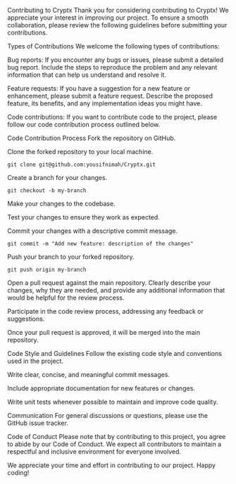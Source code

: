 Contributing to Cryptx
Thank you for considering contributing to Cryptx! We appreciate your interest in improving our project. To ensure a smooth collaboration, please review the following guidelines before submitting your contributions.

Types of Contributions
We welcome the following types of contributions:

Bug reports: If you encounter any bugs or issues, please submit a detailed bug report. Include the steps to reproduce the problem and any relevant information that can help us understand and resolve it.

Feature requests: If you have a suggestion for a new feature or enhancement, please submit a feature request. Describe the proposed feature, its benefits, and any implementation ideas you might have.

Code contributions: If you want to contribute code to the project, please follow our code contribution process outlined below.

Code Contribution Process
Fork the repository on GitHub.

Clone the forked repository to your local machine.

```
git clone git@github.com:yousifnimah/Cryptx.git
```

Create a branch for your changes.

```
git checkout -b my-branch
```

Make your changes to the codebase.

Test your changes to ensure they work as expected.

Commit your changes with a descriptive commit message.

```
git commit -m "Add new feature: description of the changes"
```

Push your branch to your forked repository.

```
git push origin my-branch
```
Open a pull request against the main repository. Clearly describe your changes, why they are needed, and provide any additional information that would be helpful for the review process.

Participate in the code review process, addressing any feedback or suggestions.

Once your pull request is approved, it will be merged into the main repository.

Code Style and Guidelines
Follow the existing code style and conventions used in the project.

Write clear, concise, and meaningful commit messages.

Include appropriate documentation for new features or changes.

Write unit tests whenever possible to maintain and improve code quality.

Communication
For general discussions or questions, please use the GitHub issue tracker.

Code of Conduct
Please note that by contributing to this project, you agree to abide by our Code of Conduct. We expect all contributors to maintain a respectful and inclusive environment for everyone involved.

We appreciate your time and effort in contributing to our project. Happy coding!
